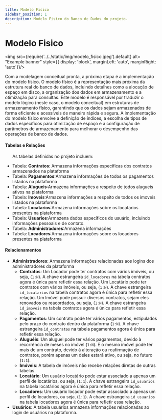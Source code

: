 ```yaml
---
title: Modelo Fisico
sidebar_position: 1
description: Modelo Fisico do Banco de Dados do projeto.
---
```


# Modelo Fisico

<img src={require('../../static/img/modelo_fisico.jpeg').default} alt= "Example banner" style={{ display: 'block', marginLeft: 'auto', marginRight: 'auto'}}/>

Com a modelagem conceitual pronta, a próxima etapa é a implementação do modelo físico. O modelo físico é a representação mais próxima da estrutura real do banco de dados, incluindo detalhes como a alocação de espaço em disco, a organização dos dados em armazenamento e a otimização para consultas. Este modelo é responsável por traduzir o modelo lógico (neste caso, o modelo conceitual) em estruturas de armazenamento físico, garantindo que os dados sejam armazenados de forma eficiente e acessíveis de maneira rápida e segura. A implementação do modelo físico envolve a definição de índices, a escolha de tipos de dados específicos para otimização de espaço e a configuração de parâmetros de armazenamento para melhorar o desempenho das operações de banco de dados.

#### Tabelas e Relações

&nbsp;&nbsp;&nbsp;&nbsp;&nbsp;&nbsp;As tabelas definidas no projeto incluem:

- Tabela: **Contratos**: Armazena informações especificas dos contratos armazenados na plataforma
- Tabela: **Pagamentos**:Armazena informações de todos os pagamentos listados na plataforma
- Tabela: **Alugueis**:Armazena informações a respeito de todos alugueis ativos na plataforma
- Tabela: **Imoveis**:Armazena informações a respeito de todos os imoveis listados na plataforma
- Tabela: **Locatarios**:Armazena informações sobre os locatarios presentes na plataforma
- Tabela: **Usuarios**:Armazena dados específicos do usuário, incluindo informações pessoais e de contato.
- Tabela: **Administradores**:Armazena informações 
- Tabela: **Locadores**:Armazena informações sobre os locadores presentes na plataforma


#### Relacionamentos
- **Administradores**: Armazena informações relacionadas aos logins dos administradores da plataforma
  - **Contratos**: Um Locador pode ter contratos com vários imóveis, ou seja, (`1:N`). A chave estrangeira `id_locadores` na tabela contratos agora é única para refletir essa relação. Um Locatário pode ter contratos com vários imóveis, ou seja, (`1:N`). A chave estrangeira `id_locatarios` na tabela contratos agora é única para refletir essa relação. Um Imóvel pode possuir diversos contratos, sejam eles renovados ou reacordados, ou seja, (`1:N`). A chave estrangeira `id_imoveis` na tabela contratos agora é única para refletir essa relação.
  - **Pagamentos**: Um contrato pode ter vários pagamentos, estipulados pelo prazo do contrato dentro da plataforma (`1:N`). A chave estrangeira `id_contratos` na tabela pagamentos agora é única para refletir essa relação.
  - **Aluguéis**: Um aluguel pode ter vários pagamentos, devido à recorrência de meses no imóvel (`1:N`). E o mesmo imóvel pode ter mais de um contrato, devido à alteração ou reafirmação de contratos, porém apenas um deles estará ativo, ou seja, no futuro (`1:1`).
  - **Imóveis**: A tabela de imóveis não recebe relações diretas de outras tabelas.
  - **Locatário**: Um usuário locatário pode estar associado a apenas um perfil de locatários, ou seja, (`1:1`). A chave estrangeira `id_usuarios` na tabela locatários agora é única para refletir essa relação.
  - **Locadores**: Um usuário locador pode estar associado a apenas um perfil de locadores, ou seja, (`1:1`). A chave estrangeira `id_usuarios` na tabela locadores agora é única para refletir essa relação.
- **Usuários**: A tabela usuários armazena informações relacionadas ao login de usuários na plataforma.
  